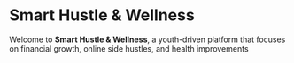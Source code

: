# Smart Hustle & Wellness

Welcome to **Smart Hustle & Wellness**, a youth-driven platform that focuses on financial growth, online side hustles, and health improvements 
